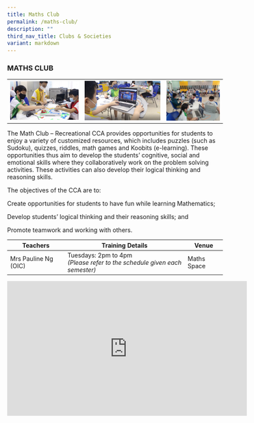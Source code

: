 ```yaml
---
title: Maths Club
permalink: /maths-club/
description: ""
third_nav_title: Clubs & Societies
variant: markdown
---
```

### MATHS CLUB

<table>
	<tbody><tr>
		<td width="34.25%"><img src="/images/MA_Club_3.jpg"></td>
		<td width="37.5%"><img src="/images/MA_Club_2.jpg"></td>
		<td width="27.25%"><img src="/images/WhatsApp-Image-2022-01-19-at-070810-2.jpeg"></td>
	</tr>
</tbody></table>

The Math Club – Recreational CCA provides opportunities for students to enjoy a variety of customized resources, which includes puzzles (such as Sudoku), quizzes, riddles, math games and Koobits (e-learning). These opportunities thus aim to develop the students’ cognitive, social and emotional skills where they collaboratively work on the problem solving activities. These activities can also develop their logical thinking and reasoning skills.

The objectives of the CCA are to:

Create opportunities for students to have fun while learning Mathematics;

Develop students’ logical thinking and their reasoning skills; and

Promote teamwork and working with others.

| Teachers | Training Details | Venue |
| --- | --- | --- |
| Mrs Pauline Ng (OIC)<br>  | Tuesdays: 2pm to 4pm<br>*(Please refer to the schedule given each semester)* | Maths Space |

<iframe allowfullscreen="" allow="accelerometer; autoplay; clipboard-write; encrypted-media; gyroscope; picture-in-picture; web-share" frameborder="0" title="YouTube video player" src="https://www.youtube.com/embed/aPjBSvFwjkY?si=hZbayBV1MMysZxhc" height="315" width="560"></iframe>